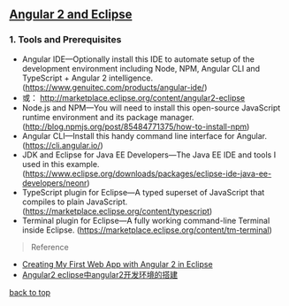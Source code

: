 ## [Angular 2 and Eclipse](#top)


<h3 id="Tools and Prerequisites">1. Tools and Prerequisites</h3>

- Angular IDE—Optionally install this IDE to automate setup of the development environment including Node, NPM, Angular CLI and TypeScript + Angular 2 intelligence.
(https://www.genuitec.com/products/angular-ide/)
- 或： http://marketplace.eclipse.org/content/angular2-eclipse
- Node.js and NPM—You will need to install this open-source JavaScript runtime environment and its package manager. 
(http://blog.npmjs.org/post/85484771375/how-to-install-npm)
- Angular CLI—Install this handy command line interface for Angular.
(https://cli.angular.io/)
- JDK and Eclipse for Java EE Developers—The Java EE IDE and tools I used in this example.
(https://www.eclipse.org/downloads/packages/eclipse-ide-java-ee-developers/neonr)
- TypeScript plugin for Eclipse—A typed superset of JavaScript that compiles to plain JavaScript.
(https://marketplace.eclipse.org/content/typescript)
- Terminal plugin for Eclipse—A fully working command-line Terminal inside Eclipse.
(https://marketplace.eclipse.org/content/tm-terminal)


> Reference

- [Creating My First Web App with Angular 2 in Eclipse](https://www.genuitec.com/first-angular-2-app/)
- [Angular2 eclipse中angular2开发环境的搭建](http://blog.csdn.net/sushengmiyan/article/details/52716756)


[back to top](#top)


